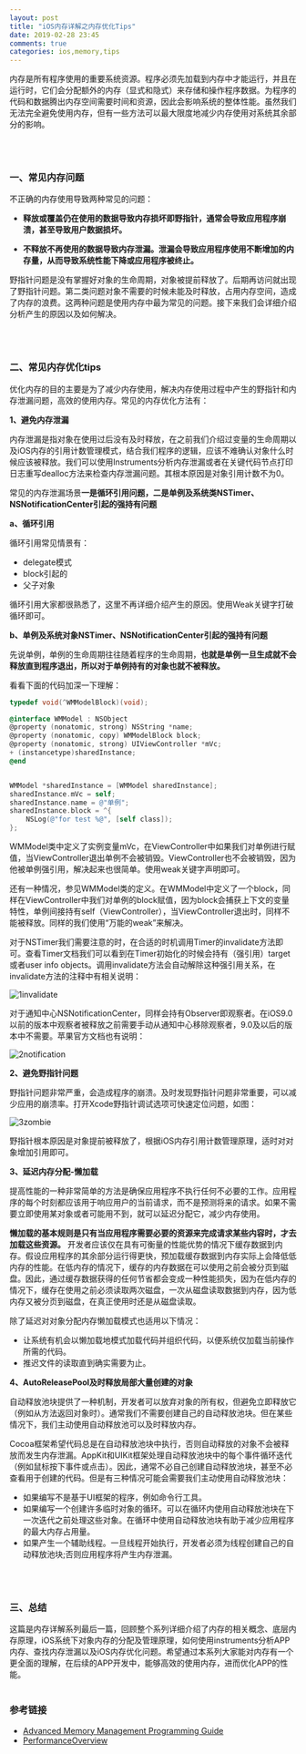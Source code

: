 ```yaml
---
layout: post
title: "iOS内存详解之内存优化Tips"
date: 2019-02-28 23:45
comments: true
categories: ios,memory,tips
---
```

内存是所有程序使用的重要系统资源。程序必须先加载到内存中才能运行，并且在运行时，它们会分配额外的内存（显式和隐式）来存储和操作程序数据。为程序的代码和数据腾出内存空间需要时间和资源，因此会影响系统的整体性能。虽然我们无法完全避免使用内存，但有一些方法可以最大限度地减少内存使用对系统其余部分的影响。
<!-- more -->
<br><br>

### 一、常见内存问题
不正确的内存使用导致两种常见的问题：

- **释放或覆盖仍在使用的数据导致内存损坏即野指针，通常会导致应用程序崩溃，甚至导致用户数据损坏。**

- **不释放不再使用的数据导致内存泄漏。泄漏会导致应用程序使用不断增加的内存量，从而导致系统性能下降或应用程序被终止。**

野指针问题是没有掌握好对象的生命周期，对象被提前释放了。后期再访问就出现了野指针问题。第二类问题对象不需要的时候未能及时释放，占用内存空间，造成了内存的浪费。这两种问题是使用内存中最为常见的问题。接下来我们会详细介绍分析产生的原因以及如何解决。

<br><br>

### 二、常见内存优化tips
优化内存的目的主要是为了减少内存使用，解决内存使用过程中产生的野指针和内存泄漏问题，高效的使用内存。常见的内存优化方法有：

**1、避免内存泄漏** 

内存泄漏是指对象在使用过后没有及时释放，在之前我们介绍过变量的生命周期以及iOS内存的引用计数管理模式，结合我们程序的逻辑，应该不难确认对象什么时候应该被释放。我们可以使用Instruments分析内存泄漏或者在关键代码节点打印日志重写dealloc方法来检查内存泄漏问题。其根本原因是对象引用计数不为0。

常见的内存泄漏场景**一是循环引用问题，二是单例及系统类NSTimer、NSNotificationCenter引起的强持有问题**

**a、循环引用**

循环引用常见情景有：
- delegate模式
- block引起的
- 父子对象

循环引用大家都很熟悉了，这里不再详细介绍产生的原因。使用Weak关键字打破循环即可。

**b、单例及系统对象NSTimer、NSNotificationCenter引起的强持有问题**

先说单例，单例的生命周期往往随着程序的生命周期，**也就是单例一旦生成就不会释放直到程序退出，所以对于单例持有的对象也就不被释放。** 

看看下面的代码加深一下理解：

``` objective-c
typedef void(^WMModelBlock)(void);

@interface WMModel : NSObject
@property (nonatomic, strong) NSString *name;
@property (nonatomic, copy) WMModelBlock block;
@property (nonatomic, strong) UIViewController *mVc;
+ (instancetype)sharedInstance;
@end


WMModel *sharedInstance = [WMModel sharedInstance];
sharedInstance.mVc = self;
sharedInstance.name = @"单例";
sharedInstance.block = ^{
    NSLog(@"for test %@", [self class]);
};
```
WMModel类中定义了实例变量mVc，在ViewController中如果我们对单例进行赋值，当ViewController退出单例不会被销毁。ViewController也不会被销毁，因为他被单例强引用，解决起来也很简单。使用weak关键字声明即可。

还有一种情况，参见WMModel类的定义。在WMModel中定义了一个block，同样在ViewController中我们对单例的block赋值，因为block会捕获上下文的变量特性，单例间接持有self（ViewController），当ViewController退出时，同样不能被释放。同样的我们使用“万能的weak”来解决。

对于NSTimer我们需要注意的时，在合适的时机调用Timer的invalidate方法即可。查看Timer文档我们可以看到在Timer初始化的时候会持有（强引用）target或者user info objects。调用invalidate方法会自动解除这种强引用关系，在invalidate方法的注释中有相关说明：

![1invalidate](/images/memory/5/1invalidate.png)

对于通知中心NSNotificationCenter，同样会持有Observer即观察者。在iOS9.0以前的版本中观察者被释放之前需要手动从通知中心移除观察者，9.0及以后的版本中不需要。苹果官方文档也有说明：

![2notification](/images/memory/5/2notification.png)

**2、避免野指针问题**

野指针问题非常严重，会造成程序的崩溃。及时发现野指针问题非常重要，可以减少应用的崩溃率。打开Xcode野指针调试选项可快速定位问题，如图：

![3zombie](/images/memory/5/3zombie.png)

野指针根本原因是对象提前被释放了，根据iOS内存引用计数管理原理，适时对对象增加引用即可。

**3、延迟内存分配-懒加载** 

提高性能的一种非常简单的方法是确保应用程序不执行任何不必要的工作。应用程序的每个时刻都应该用于响应用户的当前请求，而不是预测将来的请求。如果不需要立即使用某对象或者可能用不到，就可以延迟分配它，减少内存使用。

**懒加载的基本规则是只有当应用程序需要必要的资源来完成请求某些内容时，才去加载这些资源。** 开发者应该仅在具有可衡量的性能优势的情况下缓存数据到内存。假设应用程序的其余部分运行得更快，预加载缓存数据到内存实际上会降低低内存的性能。在低内存的情况下，缓存的内存数据在可以使用之前会被分页到磁盘。因此，通过缓存数据获得的任何节省都会变成一种性能损失，因为在低内存的情况下，缓存在使用之前必须读取两次磁盘，一次从磁盘读取数据到内存，因为低内存又被分页到磁盘，在真正使用时还是从磁盘读取。


除了延迟对对象分配内存懒加载模式也适用以下情况：
- 让系统有机会以懒加载地模式加载代码并组织代码，以便系统仅加载当前操作所需的代码。
- 推迟文件的读取直到确实需要为止。


**4、AutoReleasePool及时释放局部大量创建的对象**

自动释放池块提供了一种机制，开发者可以放弃对象的所有权，但避免立即释放它（例如从方法返回对象时）。通常我们不需要创建自己的自动释放池块。但在某些情况下，我们主动使用自动释放池可以及时释放内存。

Cocoa框架希望代码总是在自动释放池块中执行，否则自动释放的对象不会被释放而发生内存泄漏。AppKit和UIKit框架处理自动释放池块中的每个事件循环迭代（例如鼠标按下事件或点击）。因此，通常不必自己创建自动释放池块，甚至不必查看用于创建的代码。但是有三种情况可能会需要我们主动使用自动释放池块：

- 如果编写不是基于UI框架的程序，例如命令行工具。
- 如果编写一个创建许多临时对象的循环。可以在循环内使用自动释放池块在下一次迭代之前处理这些对象。在循环中使用自动释放池块有助于减少应用程序的最大内存占用量。
- 如果产生一个辅助线程。一旦线程开始执行，开发者必须为线程创建自己的自动释放池块;否则应用程序将产生内存泄漏。

<br><br>

### 三、总结

这篇是内存详解系列最后一篇，回顾整个系列详细介绍了内存的相关概念、底层内存原理，iOS系统下对象内存的分配及管理原理，如何使用instruments分析APP内存、查找内存泄漏以及iOS内存优化问题。希望通过本系列大家能对内存有一个更全面的理解，在后续的APP开发中，能够高效的使用内存，进而优化APP的性能。
<br><br>


### 参考链接

- [Advanced Memory Management Programming Guide](https://developer.apple.com/library/archive/documentation/Cocoa/Conceptual/MemoryMgmt/Articles/MemoryMgmt.html#//apple_ref/doc/uid/10000011-SW1)
- [PerformanceOverview](https://developer.apple.com/library/archive/documentation/Performance/Conceptual/PerformanceOverview/BasicTips/BasicTips.html)

<br><br>